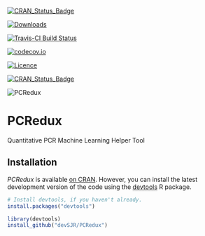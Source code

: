 [![CRAN_Status_Badge](http://www.r-pkg.org/badges/version/PCRedux)](https://cran.r-project.org/package=PCRedux)

[![Downloads](http://cranlogs.r-pkg.org/badges/PCRedux)](https://cran.r-project.org/package=PCRedux)

[![Travis-CI Build Status](https://travis-ci.org/devSJR/PCRedux.svg?branch=master)](https://travis-ci.org/devSJR/PCRedux)

[![codecov.io](https://codecov.io/github/devSJR/PCRedux/coverage.svg?branch=master)](https://codecov.io/github/devSJR/PCRedux?branch=master)

[![Licence](https://github.com/devSJR/PCRedux/blob/master/vignettes/MIT.svg)](https://opensource.org/licenses/MIT)

[![CRAN_Status_Badge](http://www.r-pkg.org/badges/version/PCRedux)](https://cran.r-project.org/package=PCRedux)

![PCRedux](https://github.com/devSJR/PCRedux/blob/master/vignettes/Logo.png)
# PCRedux
Quantitative PCR Machine Learning Helper Tool

## Installation

*PCRedux* is available [on CRAN](https://cran.r-project.org/package=PCRedux). However, you 
can install the latest development version of the code using the [devtools](https://cran.r-project.org/package=devtools) R package.

```R
# Install devtools, if you haven't already.
install.packages("devtools")

library(devtools)
install_github("devSJR/PCRedux")
```
